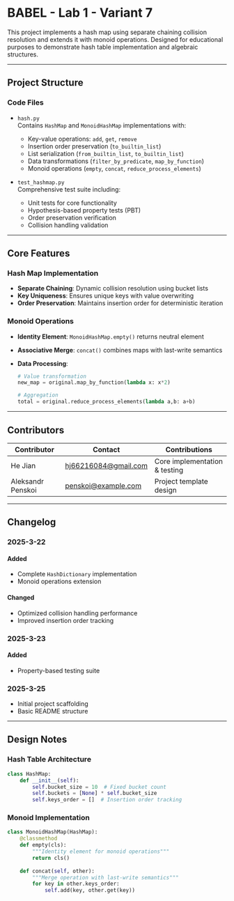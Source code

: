 # BABEL - Lab 1 - Variant 7

This project implements a hash map using separate chaining collision resolution and extends it with monoid operations. Designed for educational purposes to demonstrate hash table implementation and algebraic structures.

---

## Project Structure

### Code Files

- `hash.py`  
  Contains `HashMap` and `MonoidHashMap` implementations with:  
  - Key-value operations: `add`, `get`, `remove`  
  - Insertion order preservation (`to_builtin_list`)  
  - List serialization (`from_builtin_list`, `to_builtin_list`)  
  - Data transformations (`filter_by_predicate`, `map_by_function`)  
  - Monoid operations (`empty`, `concat`, `reduce_process_elements`)  

- `test_hashmap.py`  
  Comprehensive test suite including:  
  - Unit tests for core functionality  
  - Hypothesis-based property tests (PBT)  
  - Order preservation verification  
  - Collision handling validation  

---

## Core Features

### Hash Map Implementation

- **Separate Chaining**: Dynamic collision resolution using bucket lists  
- **Key Uniqueness**: Ensures unique keys with value overwriting  
- **Order Preservation**: Maintains insertion order for deterministic iteration  

### Monoid Operations

- **Identity Element**: `MonoidHashMap.empty()` returns neutral element  
- **Associative Merge**: `concat()` combines maps with last-write semantics  
- **Data Processing**:  

  ```python
  # Value transformation
  new_map = original.map_by_function(lambda x: x*2)
  
  # Aggregation
  total = original.reduce_process_elements(lambda a,b: a+b)

---

## Contributors

| Contributor          | Contact               | Contributions                    |
|----------------------|-----------------------|----------------------------------|
| He Jian              | <hj66216084@gmail.com>  | Core implementation & testing    |
| Aleksandr Penskoi    | <penskoi@example.com>   | Project template design          |

---

## Changelog

### 2025-3-22

#### Added

- Complete `HashDictionary` implementation  
- Monoid operations extension  

#### Changed

- Optimized collision handling performance  
- Improved insertion order tracking  

### 2025-3-23

#### Added

- Property-based testing suite  

### 2025-3-25

- Initial project scaffolding  
- Basic README structure  

---

## Design Notes

### Hash Table Architecture

```python
class HashMap:
    def __init__(self):
        self.bucket_size = 10  # Fixed bucket count
        self.buckets = [None] * self.bucket_size
        self.keys_order = []  # Insertion order tracking
```

### Monoid Implementation

```python
class MonoidHashMap(HashMap):
    @classmethod
    def empty(cls):
        """Identity element for monoid operations"""
        return cls()
    
    def concat(self, other):
        """Merge operation with last-write semantics"""
        for key in other.keys_order:
            self.add(key, other.get(key))
```
